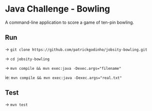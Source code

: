# Java Challenge - Bowling
A command-line application to score a game of ten-pin bowling.

## Run
-> ```git clone https://github.com/patrickgodinho/jobsity-bowling.git```

-> ```cd jobsity-bowling```

-> ```mvn compile && mvn exec:java -Dexec.args="filename"```

ie: ```mvn compile && mvn exec:java -Dexec.args="real.txt"```

## Test
-> ```mvn test```


